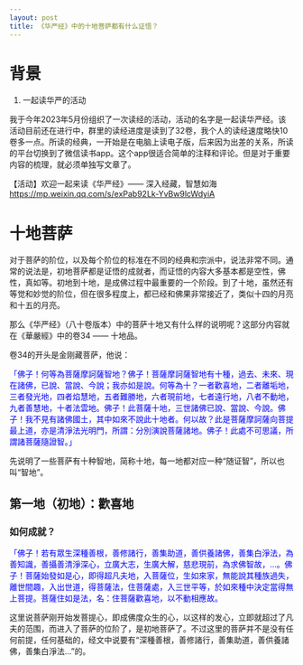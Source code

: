 ```yaml
---
layout: post
title: 《华严经》中的十地菩萨都有什么证悟？
---
```


# 背景

1. 一起读华严的活动

我于今年2023年5月份组织了一次读经的活动，活动的名字是一起读华严经。该活动目前还在进行中，群里的读经进度是读到了32卷，我个人的读经速度略快10卷多一点。所读的经典，一开始是在电脑上读电子版，后来因为出差的关系，所读的平台切换到了微信读书app。这个app很适合简单的注释和评论。但是对于重要内容的梳理，就必须单独写文章了。

【活动】欢迎一起来读《华严经》—— 深入经藏，智慧如海
https://mp.weixin.qq.com/s/exPab92Lk-YvBw9lcWdyiA

# 十地菩萨

对于菩萨的阶位，以及每个阶位的标准在不同的经典和宗派中，说法非常不同。通常的说法是，初地菩萨都是证悟的成就者，而证悟的内容大多基本都是空性，佛性，真如等。初地到十地，是成佛过程中最重要的一个阶段。到了十地，虽然还有等觉和妙觉的阶位，但在很多程度上，都已经和佛果非常接近了，类似十四的月亮和十五的月亮。

那么《华严经》（八十卷版本）中的菩萨十地又有什么样的说明呢？这部分内容就在《華嚴經》中的卷34 —— 十地品。

卷34的开头是金刚藏菩萨，他说：

<span style="color:blue">「佛子！何等為菩薩摩訶薩智地？佛子！菩薩摩訶薩智地有十種，過去、未來、現在諸佛，已說、當說、今說；我亦如是說。何等為十？一者歡喜地，二者離垢地，三者發光地，四者焰慧地，五者難勝地，六者現前地，七者遠行地，八者不動地，九者善慧地，十者法雲地。佛子！此菩薩十地，三世諸佛已說、當說、今說。佛子！我不見有諸佛國土，其中如來不說此十地者。何以故？此是菩薩摩訶薩向菩提最上道，亦是清淨法光明門，所謂：分別演說菩薩諸地。佛子！此處不可思議，所謂諸菩薩隨證智。」

先说明了一些菩萨有十种智地，简称十地，每一地都对应一种“随证智”，所以也叫“智地”。

## 第一地（初地）：歡喜地

### 如何成就？

<span style="color:blue">「佛子！若有眾生深種善根，善修諸行，善集助道，善供養諸佛，善集白淨法，為善知識，善攝善清淨深心，立廣大志，生廣大解，慈悲現前，為求佛智故，...。佛子！菩薩始發如是心，即得超凡夫地，入菩薩位，生如來家，無能說其種族過失，離世間趣，入出世道，得菩薩法，住菩薩處，入三世平等，於如來種中決定當得無上菩提。菩薩住如是法，名：住菩薩歡喜地，以不動相應故。

这里说菩萨刚开始发菩提心，即成佛度众生的心，以这样的发心，立即就超过了凡夫的范围，而进入了菩萨的位阶了，是初地菩萨了。不过这里的菩萨并不是没有任何前提，任何基础的，经文中说要有“深種善根，善修諸行，善集助道，善供養諸佛，善集白淨法...”的。

### 
